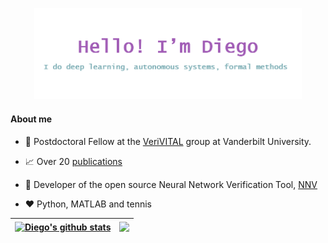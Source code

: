 <p align="center"><a href="https://mldiego.github.io"><img width="85%" alt="Hello, I'm  Diego!" src="diegoT.png" /></a></p>


#### About me

- 💼 Postdoctoral Fellow at the [VeriVITAL](http://www.taylortjohnson.com/) group at Vanderbilt University.

- 📈 Over 20 [publications](https://scholar.google.com/citations?user=kgpZCIAAAAAJ&hl=en)

- 🤵 Developer of the open source Neural Network Verification Tool, [NNV](https://github.com/verivital/nnv)

- ❤️ Python, MATLAB and tennis

| <a href="https://github.com/mldiego"><img align="center" src="https://github-readme-stats.vercel.app/api?username=mldiego&show_icons=true&include_all_commits=true&theme=buefy&hide_border=true&count_private=true" alt="Diego's github stats" /></a> | <a href="https://github.com/mldiego"><img align="center" src="https://github-readme-stats.vercel.app/api/top-langs/?username=mldiego&layout=compact&theme=buefy&hide_border=true&count_private=true&langs_count=8" /></a> |
| ------------- | ------------- |
